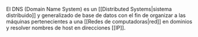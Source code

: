 El DNS (Domain Name System) es un [[Distributed Systems|sistema distribuido]] y generalizado de base de datos con el fin de organizar a las máquinas pertenecientes a una [[Redes de computadoras|red]] en dominios y resolver nombres de host en direcciones [[IP]].